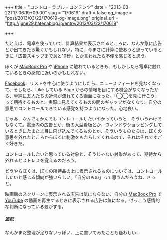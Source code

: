+++
title = "コントローラブル・コンテンツ"
date = "2013-03-22T17:06:19+09:00"
slug = "170619"
draft = false
og_image = "post/2013/03/22/170619-og-image.png"
original_url = "http://june29.hatenablog.jp/entry/2013/03/22/170619"

+++

<p>たとえば、電卓を使っていて、計算結果が表示されるところに、なんか急に広告とか出てきたら驚くかもしれない。特に、今まさに計算に使おうと思っているときに「広告スキップまであと10秒」とか言われたら不便を感じると思う。</p>
<p>ぼくが <a class="keyword" href="http://d.hatena.ne.jp/keyword/MacBook%20Pro">MacBook Pro</a> や <a class="keyword" href="http://d.hatena.ne.jp/keyword/iPhone">iPhone</a> に触れているときも、もしかしたら電卓に触れているときの感覚に近いのかもしれない。</p>
<p><a class="keyword" href="http://d.hatena.ne.jp/keyword/Facebook">Facebook</a>、リストを中心に使うようにしたら、ニュースフィードを見なくなって、そしたら、Like している Page からの情報を目にする機会がなくなったから、単純に友人たちの近況が流れてくる画面になった。「◯◯を見に行こう」って期待するものと、実際に見えてくるものの間のギャップがなくなり、自分の意思でコントロールできている感覚を持つようになった。心地良い。</p>
<p>じゃあ、なんでもかんでもコントロールしたいのかっていうと、そういうわけでもなくて。電車内の広告とか、街の大型看板とか、ウィンドウショッピングしているときにたまたま目に飛び込んでくるものとか、そういうものたちは、ぼくの意思を外れたところからぼくに刺激をもたらしてくれるので、それはそれですごく好きだ。</p>
<p>コントロールしたいと思っている対象と、そうじゃない対象があって、期待から外れるとストレスを覚えるのだろう。</p>
<p>どうやらぼくは、ぼくの所持品の上に表示されるものについては、コントロールしたいと感じる傾向が強いらしい。「自分のもの」って思うんだろうね、きっと。</p>
<p>映画館のスクリーンに表示される広告は気にならない、自分の <a class="keyword" href="http://d.hatena.ne.jp/keyword/MacBook%20Pro">MacBook Pro</a> で <a class="keyword" href="http://d.hatena.ne.jp/keyword/YouTube">YouTube</a> の動画を再生するときに表示される広告は気になる。けっこう感情的な判断になっている気がする。</p>

<div class="section">
    <h5>追記</h5>
    <p>なんかまだ整理が足りないっぽい、上に書いてみたことも疑わしい…</p>

</div>
